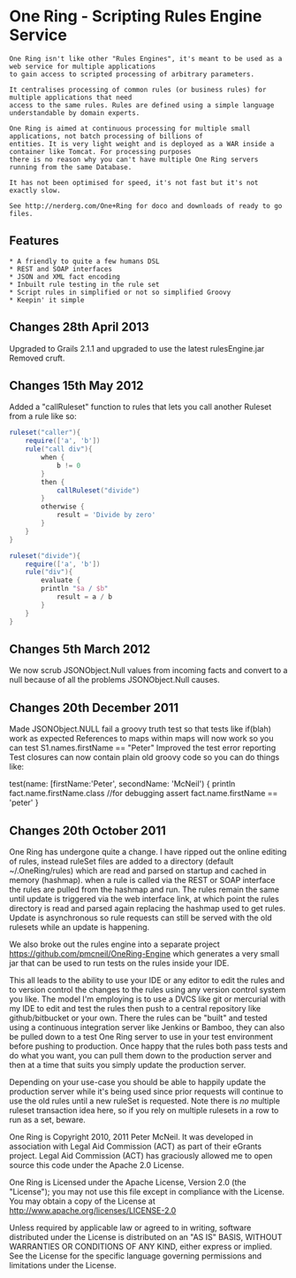 # One Ring - Scripting Rules Engine Service

    One Ring isn't like other "Rules Engines", it's meant to be used as a web service for multiple applications
    to gain access to scripted processing of arbitrary parameters.

    It centralises processing of common rules (or business rules) for multiple applications that need
    access to the same rules. Rules are defined using a simple language understandable by domain experts.

    One Ring is aimed at continuous processing for multiple small applications, not batch processing of billions of
    entities. It is very light weight and is deployed as a WAR inside a container like Tomcat. For processing purposes
    there is no reason why you can't have multiple One Ring servers running from the same Database.

    It has not been optimised for speed, it's not fast but it's not exactly slow.

    See http://nerderg.com/One+Ring for doco and downloads of ready to go files.

## Features

    * A friendly to quite a few humans DSL
    * REST and SOAP interfaces
    * JSON and XML fact encoding
    * Inbuilt rule testing in the rule set
    * Script rules in simplified or not so simplified Groovy
    * Keepin' it simple

## Changes 28th April 2013

Upgraded to Grails 2.1.1 and upgraded to use the latest rulesEngine.jar
Removed cruft.

## Changes 15th May 2012

Added a "callRuleset" function to rules that lets you call another Ruleset from a rule like so:
```groovy
ruleset("caller"){
    require(['a', 'b'])
    rule("call div"){
        when {
            b != 0
        }
        then {
            callRuleset("divide")
        }
        otherwise {
            result = 'Divide by zero'
        }
    }
}

ruleset("divide"){
    require(['a', 'b'])
    rule("div"){
        evaluate {
        println "$a / $b"
            result = a / b
        }
    }
}
```
## Changes 5th March 2012

We now scrub JSONObject.Null values from incoming facts and convert to a null because of all the problems JSONObject.Null
causes.

## Changes 20th December 2011

Made JSONObject.NULL fail a groovy truth test so that tests like if(blah) work as expected
References to maps within maps will now work so you can test S1.names.firstName == "Peter"
Improved the test error reporting
Test closures can now contain plain old groovy code so you can do things like:

test(name: [firstName:'Peter', secondName: 'McNeil') {
  println fact.name.firstName.class //for debugging
  assert fact.name.firstName == 'peter'
}

## Changes 20th October 2011

One Ring has undergone quite a change. I have ripped out the online editing of rules, instead ruleSet files are
added to a directory (default ~/.OneRing/rules) which are read and parsed on startup and cached in memory (hashmap).
when a rule is called via the REST or SOAP interface the rules are pulled from the hashmap and run. The rules
remain the same until update is triggered via the web interface link, at which point the rules directory is read
and parsed again replacing the hashmap used to get rules. Update is asynchronous so rule requests can still be
served with the old rulesets while an update is happening.

We also broke out the rules engine into a separate project https://github.com/pmcneil/OneRing-Engine which generates
a very small jar that can be used to run tests on the rules inside your IDE.

This all leads to the ability to use your IDE or any editor to edit the rules and to version control the changes to the
rules using any version control system you like. The model I'm employing is to use a DVCS like git or mercurial
with my IDE to edit and test the rules then push to a central repository like github/bitbucket or your own. There the
rules can be "built" and tested using a continuous integration server like Jenkins or Bamboo, they can also be pulled
down to a test One Ring server to use in your test environment before pushing to production. Once happy that the rules
both pass tests and do what you want, you can pull them down to the production server and then at a time that suits you
simply update the production server.

Depending on your use-case you should be able to happily update the production server while it's being used since prior
requests will continue to use the old rules until a new ruleSet is requested. Note there is *no* multiple ruleset
transaction idea here, so if you rely on multiple rulesets in a row to run as a set, beware.

One Ring is Copyright 2010, 2011 Peter McNeil. It was developed in association with Legal Aid Commission (ACT) as
part of their eGrants project. Legal Aid Commission (ACT) has graciously allowed me to open source this code under
the Apache 2.0 License.

One Ring is Licensed under the Apache License, Version 2.0 (the "License"); you may not use this file except in
compliance with the License. You may obtain a copy of the License at http://www.apache.org/licenses/LICENSE-2.0

Unless required by applicable law or agreed to in writing, software distributed under the License is distributed on an
"AS IS" BASIS, WITHOUT WARRANTIES OR CONDITIONS OF ANY KIND, either express or implied. See the License for the specific
language governing permissions and limitations under the License.